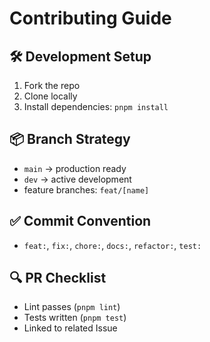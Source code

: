 # Contributing Guide

## 🛠 Development Setup
1. Fork the repo
2. Clone locally
3. Install dependencies: `pnpm install`

## 📦 Branch Strategy
- `main` → production ready
- `dev` → active development
- feature branches: `feat/[name]`

## ✅ Commit Convention
- `feat:`, `fix:`, `chore:`, `docs:`, `refactor:`, `test:`

## 🔍 PR Checklist
- Lint passes (`pnpm lint`)
- Tests written (`pnpm test`)
- Linked to related Issue
